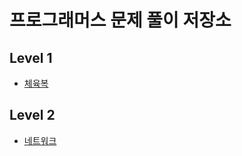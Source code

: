# 프로그래머스 문제 풀이 저장소

## Level 1

* [체육복](https://github.com/Lee-Soyeon/Programmers/blob/master/체육복.md)

## Level 2

* [네트워크](https://github.com/Lee-Soyeon/Programmers/blob/master/네트워크.md)

